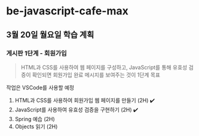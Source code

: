 # be-javascript-cafe-max

## 3월 20일 월요일 학습 계획

### 게시판 1단계 - 회원가입

> HTML과 CSS를 사용하여 웹 페이지를 구성하고, JavaScript를 통해 유효성 검증이 확인되면 회원가입 완료 메시지를 보여주는 것이 1단계 목표

작업은 VSCode를 사용할 예정

1. HTML과 CSS를 사용하여 회원가입 웹 페이지를 만들기 (2H) ✔️
2. JavaScript를 사용하여 유효성 검증을 구현하기 (2H) ✔️
3. Spring 예습 (2H)
4. Objects 읽기 (2H)
